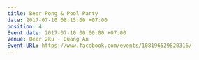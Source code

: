 ```yaml
---
title: Beer Pong & Pool Party
date: 2017-07-10 08:15:00 +07:00
position: 4
Event date: 2017-07-10 00:00:00 +07:00
Venue: Beer 2ku - Quang An
Event URL: https://www.facebook.com/events/108196529820316/
---
```


